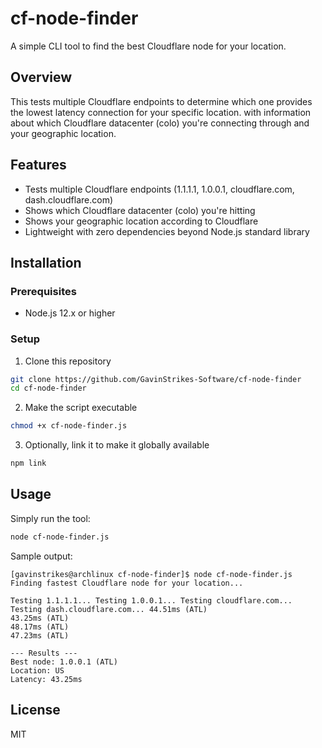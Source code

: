 # cf-node-finder

A simple CLI tool to find the best Cloudflare node for your location.

## Overview
This tests multiple Cloudflare endpoints to determine which one provides the lowest latency connection for your specific location. with information about which Cloudflare datacenter (colo) you're connecting through and your geographic location.

## Features

- Tests multiple Cloudflare endpoints (1.1.1.1, 1.0.0.1, cloudflare.com, dash.cloudflare.com)
- Shows which Cloudflare datacenter (colo) you're hitting
- Shows your geographic location according to Cloudflare
- Lightweight with zero dependencies beyond Node.js standard library

## Installation

### Prerequisites

- Node.js 12.x or higher


### Setup

1. Clone this repository
```bash
git clone https://github.com/GavinStrikes-Software/cf-node-finder
cd cf-node-finder
```

2. Make the script executable
```bash
chmod +x cf-node-finder.js
```

3. Optionally, link it to make it globally available
```bash
npm link
```

## Usage

Simply run the tool:

```bash
node cf-node-finder.js
```

Sample output:
```
[gavinstrikes@archlinux cf-node-finder]$ node cf-node-finder.js 
Finding fastest Cloudflare node for your location...

Testing 1.1.1.1... Testing 1.0.0.1... Testing cloudflare.com... Testing dash.cloudflare.com... 44.51ms (ATL)
43.25ms (ATL)
48.17ms (ATL)
47.23ms (ATL)

--- Results ---
Best node: 1.0.0.1 (ATL)
Location: US
Latency: 43.25ms
```


## License

MIT

